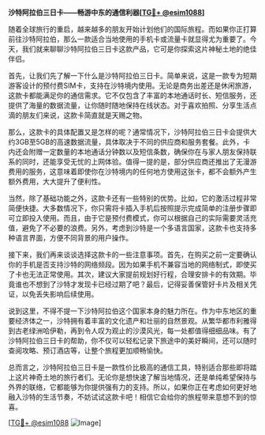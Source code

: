 **沙特阿拉伯三日卡——畅游中东的通信利器[[TG💪+ @esim1088](https://t.me/s/esim1088)]**

随着全球旅行的重启，越来越多的朋友开始计划他们的国际旅程。而如果你正打算前往沙特阿拉伯，那么一款适合当地使用的手机卡或流量卡就显得尤为重要了。今天，我们就来聊聊沙特阿拉伯三日卡这款产品，它可是你探索这片神秘土地的绝佳伴侣。

首先，让我们先了解一下什么是沙特阿拉伯三日卡。简单来说，这是一款专为短期游客设计的预付费SIM卡，支持在沙特境内使用。无论是商务出差还是休闲旅游，这款卡都能满足你的通信需求。它不仅包含了丰富的本地通话时长、短信服务，还提供了海量的数据流量，让你随时随地保持在线状态。对于喜欢拍照、分享生活点滴的朋友们来说，这款卡简直就是天赐之物。

那么，这款卡的具体配置又是怎样的呢？通常情况下，沙特阿拉伯三日卡会提供大约3GB至5GB的高速数据流量，具体取决于不同的供应商和服务套餐。此外，卡内还会附赠一定数量的本地通话分钟数以及短信条数，确保你在与家人朋友保持联系的同时，还能享受无忧的上网体验。值得一提的是，部分供应商还推出了无漫游费用的服务，这意味着即使你在沙特境内的任何地方使用这张卡，都不会额外产生额外费用，大大提升了便利性。

当然，除了基础功能之外，这款卡还有一些特别的优势。比如，它的激活过程非常简便快捷。大多数情况下，你只需将卡插入手机后按照提示完成简单的注册步骤即可立即投入使用。而且，由于它是预付费模式，你可以根据自己的实际需要灵活充值，避免了不必要的浪费。另外，考虑到沙特是一个多语言国家，这款卡也支持多种语言界面，方便不同背景的用户操作。

接下来，我们再来谈谈选择这款卡的一些注意事项。首先，在购买之前一定要确认你的手机是否支持沙特的网络频段。因为如果手机不兼容当地的网络制式，即使买了卡也无法正常使用。其次，建议大家提前规划好行程，合理安排卡的有效期。毕竟谁也不想到了沙特才发现卡已经过期了吧？最后，记得妥善保管好卡片及相关凭证，以免丢失影响后续使用。

说到这里，不得不提一下沙特阿拉伯这个国家本身的魅力所在。作为中东地区的重要经济体之一，沙特拥有着丰富的文化遗产和壮丽的自然景观。从繁华都市利雅得到古老绿洲哈伊勒，再到令人叹为观止的沙漠风光，每一处都值得细细品味。有了沙特阿拉伯三日卡的帮助，你不仅可以轻松记录下旅途中的美好瞬间，还可以随时查阅攻略、预订酒店等，让整个旅程更加顺畅愉快。

总而言之，沙特阿拉伯三日卡是一款性价比极高的通信工具，特别适合那些即将踏上这片神奇土地的旅行者们。无论你是想快速了解当地情况，还是单纯希望保持与外界的联络，它都能够为你提供强有力的支持。所以，如果你正在考虑如何更好地融入沙特的生活节奏，不妨试试这款卡吧！相信它会给你的旅程带来意想不到的惊喜。

[[TG💪+ @esim1088](https://t.me/s/esim1088) ![Image](https://i.postimg.cc/4NQfJmqS/Snipaste-2025-05-13-00-14-12.png)]